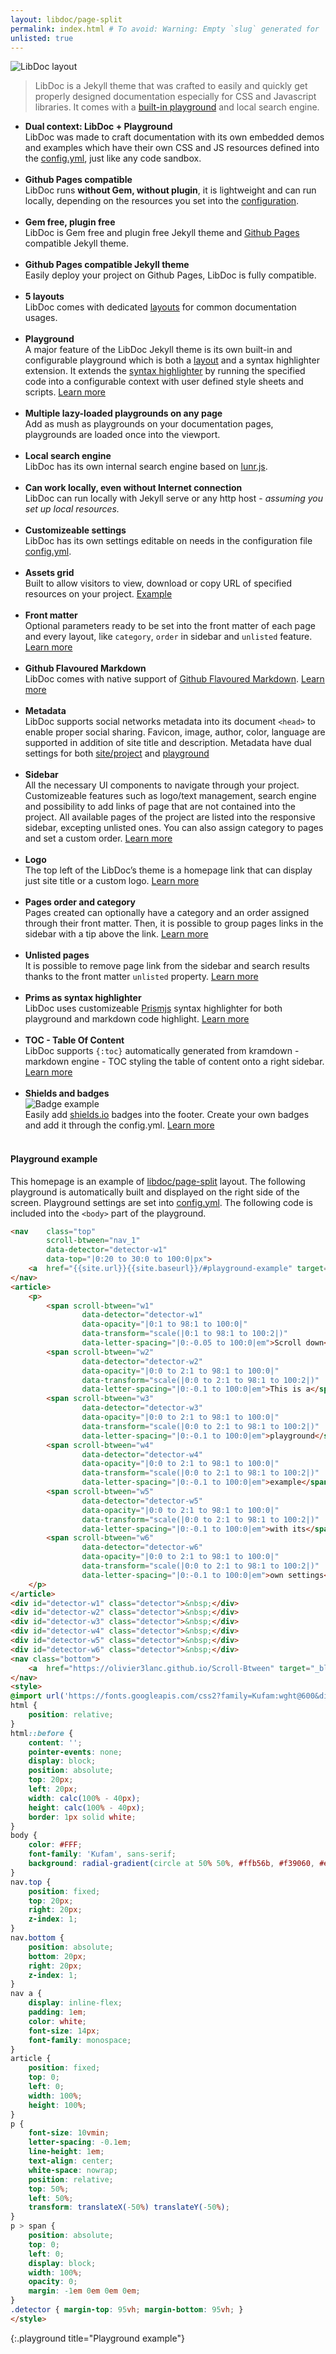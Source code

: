 ```yaml
---
layout: libdoc/page-split
permalink: index.html # To avoid: Warning: Empty `slug` generated for '/'.
unlisted: true
---
```

![LibDoc layout](libdoc/img/libdoc-layout-page.webp)

 > LibDoc is a Jekyll theme that was crafted to easily and quickly get properly designed documentation especially for CSS and Javascript libraries. It comes with a [built-in playground](libdoc-playground.html) and local search engine.

* **Dual context: LibDoc + Playground** <br>LibDoc was made to craft documentation with its own embedded demos and examples which have their own CSS and JS resources defined into the [config.yml](libdoc-config.html#playground), just like any code sandbox.<br><br>
* **Github Pages compatible** <br>LibDoc runs **without Gem, without plugin**, it is lightweight and can run locally, depending on the resources you set into the [configuration](libdoc-config.html).<br><br>
* **Gem free, plugin free** <br>LibDoc is Gem free and plugin free Jekyll theme and [Github Pages](https://pages.github.com/) compatible Jekyll theme.<br><br>
* **Github Pages compatible Jekyll theme** <br>Easily deploy your project on Github Pages, LibDoc is fully compatible.<br><br>
* **5 layouts** <br>LibDoc comes with dedicated [layouts](libdoc-layouts.html) for common documentation usages.<br><br>
* **Playground**<br> A major feature of the LibDoc Jekyll theme is its own built-in and configurable playground which is both a [layout](libdoc-layouts.html#playground) and a syntax highlighter extension. It extends the [syntax highlighter](libdoc-config.html#prismjs-syntax-highlighter) by running the specified code into a configurable context with user defined style sheets and scripts. [Learn more](libdoc-playground.html)<br><br>
* **Multiple lazy-loaded playgrounds on any page** <br>Add as mush as playgrounds on your documentation pages, playgrounds are loaded once into the viewport.<br><br>
* **Local search engine**<br> LibDoc has its own internal search engine based on [lunr.js](https://lunrjs.com/).<br><br>
* **Can work locally, even without Internet connection** <br>LibDoc can run locally with Jekyll serve or any http host - *assuming you set up local resources.*<br><br>
* **Customizeable settings**<br> LibDoc has its own settings editable on needs in the configuration file [config.yml](libdoc-config.html).<br><br>
* **Assets grid**<br> Built to allow visitors to view, download or copy URL of specified resources on your project. [Example](libdoc-layout-assets.html)<br><br>
* **Front matter**<br> Optional parameters ready to be set into the front matter of each page and every layout, like `category`, `order` in sidebar and `unlisted` feature. [Learn more](libdoc-front-matter.html)<br><br>
* **Github Flavoured Markdown**<br> LibDoc comes with native support of [Github Flavoured Markdown](https://github.github.com/gfm/). [Learn more](libdoc-markdown.html)<br><br>
* **Metadata**<br> LibDoc supports social networks metadata into its document `<head>` to enable proper social sharing. Favicon, image, author, color, language are supported in addition of site title and description. Metadata have dual settings for both [site/project](libdoc-config.html#metadata) and [playground](libdoc-config.html#playground)<br><br>
* **Sidebar**<br> All the necessary UI components to navigate through your project. Customizeable features such as logo/text management, search engine and possibility to add links of page that are not contained into the project. All available pages of the project are listed into the responsive sidebar, excepting unlisted ones. You can also assign category to pages and set a custom order. [Learn more](libdoc-config.html#sidebar)<br><br>
* **Logo**<br> The top left of the LibDoc’s theme is a homepage link that can display just site title or a custom logo. [Learn more](libdoc-sidebar.html#sidebar)<br><br>
* **Pages order and category**<br> Pages created can optionally have a category and an order assigned through their front matter. Then, it is possible to group pages links in the sidebar with a tip above the link. [Learn more](libdoc-front-matter.html)<br><br>
* **Unlisted pages**<br> It is possible to remove page link from the sidebar and search results thanks to the front matter `unlisted` property. [Learn more](libdoc-front-matter.html#unlisted)<br><br>
* **Prims as syntax highlighter**<br> LibDoc uses customizeable [Prismjs](https://prismjs.com/) syntax highlighter for both playground and markdown code highlight. [Learn more](libdoc-config.html#prismjs-syntax-highlighter)<br><br>
* **TOC - Table Of Content**<br> LibDoc supports `{:toc}` automatically generated from kramdown - markdown engine - TOC styling the table of content onto a right sidebar. [Learn more](libdoc-markdown.html#table-of-content-support)<br><br>
* **Shields and badges**<br>![Badge example](https://shields.io/badge/style-for--the--badge-green?logo=appveyor&style=for-the-badge) <br>
Easily add [shields.io](https://shields.io/) badges into the footer. Create your own badges and add it through the config.yml. [Learn more](libdoc-badges.html)<br><br>

#### Playground example

This homepage is an example of [libdoc/page-split](libdoc-layouts.html) layout. The following playground is automatically built and displayed on the right side of the screen. Playground settings are set into [config.yml](libdoc-config.html#playground). The following code is included into the `<body>` part of the playground.

```html
<nav    class="top"
        scroll-btween="nav_1"
        data-detector="detector-w1" 
        data-top="|0:20 to 30:0 to 100:0|px">
    <a  href="{{site.url}}{{site.baseurl}}/#playground-example" target="_parent">Code of this playground</a>
</nav>
<article>
    <p>
        <span scroll-btween="w1" 
                data-detector="detector-w1" 
                data-opacity="|0:1 to 98:1 to 100:0|" 
                data-transform="scale(|0:1 to 98:1 to 100:2|)" 
                data-letter-spacing="|0:-0.05 to 100:0|em">Scroll down</span>
        <span scroll-btween="w2" 
                data-detector="detector-w2" 
                data-opacity="|0:0 to 2:1 to 98:1 to 100:0|" 
                data-transform="scale(|0:0 to 2:1 to 98:1 to 100:2|)" 
                data-letter-spacing="|0:-0.1 to 100:0|em">This is a</span>
        <span scroll-btween="w3" 
                data-detector="detector-w3" 
                data-opacity="|0:0 to 2:1 to 98:1 to 100:0|" 
                data-transform="scale(|0:0 to 2:1 to 98:1 to 100:2|)" 
                data-letter-spacing="|0:-0.1 to 100:0|em">playground</span>
        <span scroll-btween="w4" 
                data-detector="detector-w4" 
                data-opacity="|0:0 to 2:1 to 98:1 to 100:0|" 
                data-transform="scale(|0:0 to 2:1 to 98:1 to 100:2|)" 
                data-letter-spacing="|0:-0.1 to 100:0|em">example</span>
        <span scroll-btween="w5" 
                data-detector="detector-w5" 
                data-opacity="|0:0 to 2:1 to 98:1 to 100:0|" 
                data-transform="scale(|0:0 to 2:1 to 98:1 to 100:2|)" 
                data-letter-spacing="|0:-0.1 to 100:0|em">with its</span>
        <span scroll-btween="w6" 
                data-detector="detector-w6" 
                data-opacity="|0:0 to 2:1 to 98:1 to 100:0|" 
                data-transform="scale(|0:0 to 2:1 to 98:1 to 100:2|)" 
                data-letter-spacing="|0:-0.1 to 100:0|em">own settings</span>
    </p>
</article>
<div id="detector-w1" class="detector">&nbsp;</div>
<div id="detector-w2" class="detector">&nbsp;</div>
<div id="detector-w3" class="detector">&nbsp;</div>
<div id="detector-w4" class="detector">&nbsp;</div>
<div id="detector-w5" class="detector">&nbsp;</div>
<div id="detector-w6" class="detector">&nbsp;</div>
<nav class="bottom">
    <a  href="https://olivier3lanc.github.io/Scroll-Btween" target="_blank">This demo uses ScrollBtween</a>
</nav>  
<style>
@import url('https://fonts.googleapis.com/css2?family=Kufam:wght@600&display=swap');
html {
    position: relative;
}
html::before {
    content: '';
    pointer-events: none;
    display: block;
    position: absolute;
    top: 20px;
    left: 20px;
    width: calc(100% - 40px);
    height: calc(100% - 40px);
    border: 1px solid white;
}
body {
    color: #FFF;
    font-family: 'Kufam', sans-serif;
    background: radial-gradient(circle at 50% 50%, #ffb56b, #f39060, #e16b5c, #ca485c, #ac255e, #870160, #5b0060, #1f005c);
}
nav.top {
    position: fixed;
    top: 20px;
    right: 20px;
    z-index: 1;
}
nav.bottom {
    position: absolute;
    bottom: 20px;
    right: 20px;
    z-index: 1;
}
nav a {
    display: inline-flex;
    padding: 1em;
    color: white;
    font-size: 14px;
    font-family: monospace;
}
article {
    position: fixed;
    top: 0;
    left: 0;
    width: 100%;
    height: 100%;
}
p {
    font-size: 10vmin;
    letter-spacing: -0.1em;
    line-height: 1em;
    text-align: center;
    white-space: nowrap;
    position: relative;
    top: 50%;
    left: 50%;
    transform: translateX(-50%) translateY(-50%);
}
p > span {
    position: absolute;
    top: 0;
    left: 0;
    display: block;
    width: 100%;
    opacity: 0;
    margin: -1em 0em 0em 0em;
}
.detector { margin-top: 95vh; margin-bottom: 95vh; }
</style>
```
{:.playground title="Playground example"}